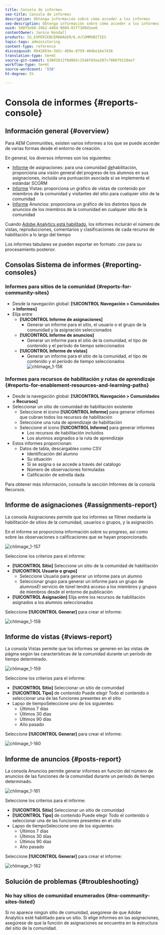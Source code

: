 ```yaml
---
title: Consola de informes
seo-title: Consola de informes
description: Obtenga información sobre cómo acceder a los informes
seo-description: Obtenga información sobre cómo acceder a los informes
uuid: 580f5eb8-24b2-4404-90d4-81f7108d1ee6
contentOwner: Janice Kendall
products: SG_EXPERIENCEMANAGER/6.4/COMMUNITIES
topic-tags: administering
content-type: reference
discoiquuid: 0042893e-3d2c-469e-8759-404be16e7436
translation-type: tm+mt
source-git-commit: 63001012f0d865c2548703ea387c780679128ee7
workflow-type: tm+mt
source-wordcount: '558'
ht-degree: 5%

---
```



# Consola de informes {#reports-console}

## Información general {#overview}

Para AEM Communities, existen varios informes a los que se puede acceder de varias formas desde el entorno de creación.

En general, los diversos informes son los siguientes:

* [Informe](#assignments-report) de asignaciones: para una comunidad [de](overview.md#enablement-community)habilitación, proporciona una visión general del progreso de los alumnos en sus asignaciones, incluida una puntuación asociada si se implementa el estándar SCORM
* [Informe](#views-report) Vistas: proporciona un gráfico de vistas de contenido por miembros de la comunidad y visitantes del sitio para cualquier sitio de la comunidad
* [Informe](#posts-report) Anuncios: proporciona un gráfico de los distintos tipos de anuncios de los miembros de la comunidad en cualquier sitio de la comunidad

Cuando [Adobe Analytics está habilitado](sites-console.md#analytics), los informes incluirán el número de vistas, reproducciones, comentarios y clasificaciones de cada recurso de habilitación a lo largo del tiempo

Los informes tabulares se pueden exportar en formato .csv para su procesamiento posterior.

## Consolas Sistema de informes {#reporting-consoles}

### Informes para sitios de la comunidad {#reports-for-community-sites}

* Desde la navegación global: **[!UICONTROL Navegación > Comunidades > Informes]**
* Elija entre
   * **[!UICONTROL Informe de asignaciones]**
      * Generar un informe para el sitio, el usuario o el grupo de la comunidad y la asignación seleccionados
   * **[!UICONTROL Informe de anuncios]**
      * Generar un informe para el sitio de la comunidad, el tipo de contenido y el período de tiempo seleccionados
   * **[!UICONTROL Informe de vistas]**
      * Generar un informe para el sitio de la comunidad, el tipo de contenido y el período de tiempo seleccionados
         ![chlimage_1-156](assets/chlimage_1-156.png)

### Informes para recursos de habilitación y rutas de aprendizaje {#reports-for-enablement-resources-and-learning-paths}

* Desde la navegación global: **[!UICONTROL Navegación > Comunidades > Recursos]**
* Seleccionar un sitio de comunidad de habilitación existente
   * Seleccione el icono **[!UICONTROL Informe]** para generar informes que cubran todos los recursos de habilitación
   * Seleccione una ruta de aprendizaje de habilitación
   * Seleccione el icono **[!UICONTROL Informe]** para generar informes
      * Los recursos de habilitación incluidos
      * Los alumnos asignados a la ruta de aprendizaje
* Estos informes proporcionan:
   * Datos de tabla, descargables como CSV
      * Identificación del alumno
      * Su situación
      * Si se asigna o se accede a través del catálogo
      * Número de observaciones formuladas
      * Calificación de estrella dada

Para obtener más información, consulte la sección [](resources.md#report) Informes de la consola Recursos.

## Informe de asignaciones {#assignments-report}

La consola Asignaciones permite que los informes se filtren mediante la habilitación de sitios de la comunidad, usuarios o grupos, y la asignación.

En el informe se proporciona información sobre su progreso, así como sobre las observaciones o calificaciones que se hayan proporcionado.

![chlimage_1-157](assets/chlimage_1-157.png)

Seleccione los criterios para el informe:

* **[!UICONTROL Sitio]** Seleccione un sitio de la comunidad de habilitación
* **[!UICONTROL Usuario o grupo]**
   * Seleccione Usuario para generar un informe para un alumno
   * Seleccionar grupo para generar un informe para un grupo de alumnosEl servicio de túnel tendrá acceso a los miembros y grupos de miembros desde el entorno de publicación
* **[!UICONTROL Asignación]** Elija entre los recursos de habilitación asignados a los alumnos seleccionados

Seleccione **[!UICONTROL Generar]** para crear el informe:

![chlimage_1-158](assets/chlimage_1-158.png)

## Informe de vistas {#views-report}

La consola Vistas permite que los informes se generen en las vistas de página según las características de la comunidad durante un período de tiempo determinado.

![chlimage_1-159](assets/chlimage_1-159.png)

Seleccione los criterios para el informe:

* **[!UICONTROL Sitio]** Seleccionar un sitio de comunidad
* **[!UICONTROL Tipo]** de contenido Puede elegir Todo el contenido o seleccionar una de las funciones presentes en el sitio
* Lapso de tiempoSeleccione uno de los siguientes:
   * Últimos 7 días
   * Últimos 30 días
   * Últimos 90 días
   * Año pasado

Seleccione **[!UICONTROL Generar]** para crear el informe:

![chlimage_1-160](assets/chlimage_1-160.png)

## Informe de anuncios {#posts-report}

La consola Anuncios permite generar informes en función del número de anuncios de las funciones de la comunidad durante un período de tiempo determinado.

![chlimage_1-161](assets/chlimage_1-161.png)

Seleccione los criterios para el informe:

* **[!UICONTROL Sitio]** Seleccionar un sitio de comunidad
* **[!UICONTROL Tipo]** de contenido Puede elegir Todo el contenido o seleccionar una de las funciones presentes en el sitio
* Lapso de tiempoSeleccione uno de los siguientes:
   * Últimos 7 días
   * Últimos 30 días
   * Últimos 90 días
   * Año pasado

Seleccione **[!UICONTROL Generar]** para crear el informe:

![chlimage_1-162](assets/chlimage_1-162.png)

## Solución de problemas {#troubleshooting}

### No hay sitios de comunidad enumerados {#no-community-sites-listed}

Si no aparece ningún sitio de comunidad, asegúrese de que Adobe Analytics esté habilitado para un sitio. Si elige informes en las asignaciones, asegúrese de que la función de asignaciones se encuentra en la estructura del sitio de la comunidad.
